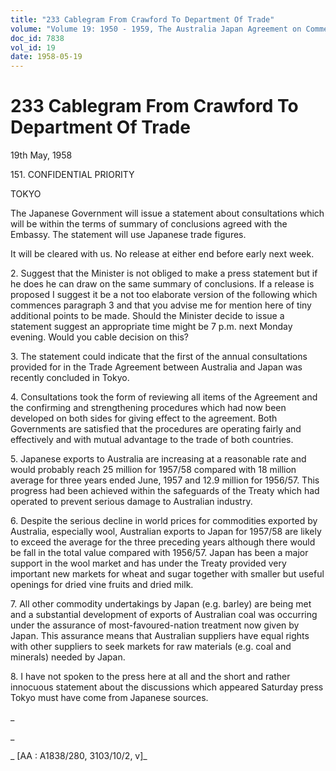 ```yaml
---
title: "233 Cablegram From Crawford To Department Of Trade"
volume: "Volume 19: 1950 - 1959, The Australia Japan Agreement on Commerce"
doc_id: 7838
vol_id: 19
date: 1958-05-19
---
```


# 233 Cablegram From Crawford To Department Of Trade

19th May, 1958

151\. CONFIDENTIAL PRIORITY

TOKYO

The Japanese Government will issue a statement about consultations which will be within the terms of summary of conclusions agreed with the Embassy. The statement will use Japanese trade figures.

It will be cleared with us. No release at either end before early next week.

2\. Suggest that the Minister is not obliged to make a press statement but if he does he can draw on the same summary of conclusions. If a release is proposed I suggest it be a not too elaborate version of the following which commences paragraph 3 and that you advise me for mention here of tiny additional points to be made. Should the Minister decide to issue a statement suggest an appropriate time might be 7 p.m. next Monday evening. Would you cable decision on this?

3\. The statement could indicate that the first of the annual consultations provided for in the Trade Agreement between Australia and Japan was recently concluded in Tokyo.

4\. Consultations took the form of reviewing all items of the Agreement and the confirming and strengthening procedures which had now been developed on both sides for giving effect to the agreement. Both Governments are satisfied that the procedures are operating fairly and effectively and with mutual advantage to the trade of both countries.

5\. Japanese exports to Australia are increasing at a reasonable rate and would probably reach 25 million for 1957/58 compared with 18 million average for three years ended June, 1957 and 12.9 million for 1956/57. This progress had been achieved within the safeguards of the Treaty which had operated to prevent serious damage to Australian industry.

6\. Despite the serious decline in world prices for commodities exported by Australia, especially wool, Australian exports to Japan for 1957/58 are likely to exceed the average for the three preceding years although there would be fall in the total value compared with 1956/57. Japan has been a major support in the wool market and has under the Treaty provided very important new markets for wheat and sugar together with smaller but useful openings for dried vine fruits and dried milk.

7\. All other commodity undertakings by Japan (e.g. barley) are being met and a substantial development of exports of Australian coal was occurring under the assurance of most-favoured-nation treatment now given by Japan. This assurance means that Australian suppliers have equal rights with other suppliers to seek markets for raw materials (e.g. coal and minerals) needed by Japan.

8\. I have not spoken to the press here at all and the short and rather innocuous statement about the discussions which appeared Saturday press Tokyo must have come from Japanese sources.

_

_

_ [AA : A1838/280, 3103/10/2, v]_
